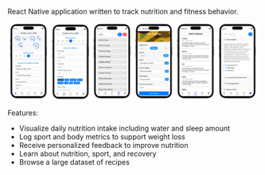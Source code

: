 React Native application written to track nutrition and fitness behavior.

![Background Image](https://github.com/passimon/SmartDiet/blob/main/background.jpeg)

Features:
* Visualize daily nutrition intake including water and sleep amount
* Log sport and body metrics to support weight loss
* Receive personalized feedback to improve nutrition
* Learn about nutrition, sport, and recovery
* Browse a large dataset of recipes
